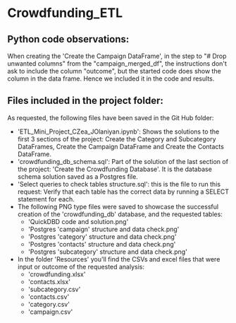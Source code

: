 # Crowdfunding_ETL
## Python code observations:
When creating the 'Create the Campaign DataFrame', in the step to "# Drop unwanted columns" from the "campaign_merged_df", the instructions don't ask to include the column "outcome", but the started code does show the column in the data frame.  Hence we included it in the code and results.

## Files included in the project folder:
As requested, the following files have been saved in the Git Hub folder:
- 'ETL_Mini_Project_CZea_JOlaniyan.ipynb':  Shows the solutions to the first 3 sections of the project: Create the Category and Subcategory DataFrames, Create the Campaign DataFrame and Create the Contacts DataFrame.
- 'crowdfunding_db_schema.sql': Part of the solution of the last section of the project: 'Create the Crowdfunding Database'.  It is the database schema solution saved as a Postgres file.
- 'Select queries to check tables structure.sql': this is the file to run this request: Verify that each table has the correct data by running a SELECT statement for each.
- The following PNG type files were saved to showcase the successful creation of the 'crowdfunding_db' database, and the requested tables:
    - 'QuickDBD code and solution.png'
    - 'Postgres 'campaign' structure and data check.png'
    - 'Postgres 'category' structure and data check.png'
    - 'Postgres 'contacts' structure and data check.png'
    - 'Postgres 'subcategory' structure and data check.png'
- In the folder 'Resources' you'll find the CSVs and excel files that were input or outcome of the requested analysis:
    - 'crowdfunding.xlsx'
    - 'contacts.xlsx'
    - 'subcategory.csv'
    - 'contacts.csv'
    - 'category.csv'
    - 'campaign.csv'